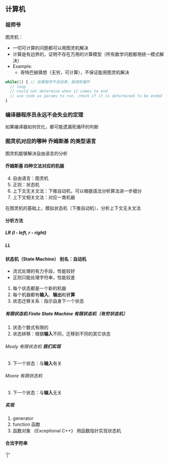 ## 计算机
### 祖师爷
图灵机：
- 一切可计算的问题都可以用图灵机解决  
- 计算是有边界的，证明不存在万用的计算模型（所有数学问题都用统一模式解决）  
- Example: 
  - 哥特巴赫猜想（无穷，可计算），不保证能用图灵机解决  

```javascript
while(1) { // 如果程序不会结束，就用死循环
  // loop
  // could not determine when it comes to end
  // use code as params to run, check if it is determined to be ended
}
```
### 编译器程序员永远不会失业的定理  
如果编译器如何优化，都可能遗漏死循环的判断

### 图灵机对应的哪种 乔姆斯基 的类型语言
图灵机能够解决自由语言的分析
#### 乔姆斯基 四种文法对应的机器
4. 自由语言：图灵机
1. 正则：状态机
2. 上下文无关文法：下推自动机，可以根据语法分析算法进一步细分
3. 上下文相关文法：对应一类机器

在图灵机的基础上，模拟状态机（下推自动机），分析上下文无关文法
#### 分析方法
##### LR (l - left, r - right)
##### LL

#### 状态机（State Machine） 别名：自动机
- 流式处理的有力手段，性能较好
- 正则只能处理字符串，性能较差
1. 每个状态都是一个新的机器
2. 每个机器都有**输入**、**输出**和**计算**
3. 状态迁移关系：指示自身下一个状态
##### 有限状态机 Finite State Machine 有限状态机（有穷状态机）
1. 状态个数式有限的  
2. 状态转移：根据**输入**不同，迁移到不同的其它状态
###### Mealy 有限状态机 **我们实现**
3. 下一个状态：与**输入**有关
###### Moore 有限状态机 
3. 下一个状态：与**输入**无关
##### 实现
1. generator
2. function 函数
3. 函数对象 《Exceptional C++》 用函数指针实现状态机

#### 合法字符串
'|" 